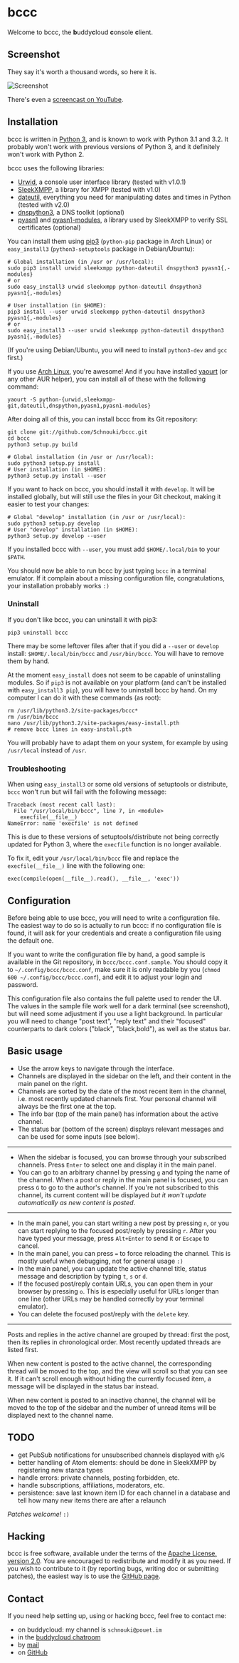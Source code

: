 bccc
====

Welcome to bccc, the **b**uddy**c**loud **c**onsole **c**lient.

Screenshot
----------

They say it's worth a thousand words, so here it is.

![Screenshot](http://i.imgur.com/35x39.png)

There's even a [screencast on YouTube](http://youtu.be/vi1nyCPDGTk).


Installation
------------

bccc is written in [Python 3](http://python.org/download/releases/), and is
known to work with Python 3.1 and 3.2. It probably won't work with previous
versions of Python 3, and it definitely won't work with Python 2.

bccc uses the following libraries:

- [Urwid](http://pypi.python.org/pypi/urwid), a console user interface library
  (tested with v1.0.1)
- [SleekXMPP](http://pypi.python.org/pypi/sleekxmpp), a library for XMPP (tested
  with v1.0)
- [dateutil](http://pypi.python.org/pypi/python-dateutil), everything you need
  for manipulating dates and times in Python (tested with v2.0)
- [dnspython3](http://pypi.python.org/pypi/dnspython3/), a DNS toolkit (optional)
- [pyasn1](http://pypi.python.org/pypi/pyasn1/) and
  [pyasn1-modules](http://pypi.python.org/pypi/pyasn1-modules/), a library used
  by SleekXMPP to verify SSL certificates (optional)

You can install them using [pip3](http://www.pip-installer.org/) (`python-pip`
package in Arch Linux) or `easy_install3` (`python3-setuptools` package in
Debian/Ubuntu):

    # Global installation (in /usr or /usr/local):
    sudo pip3 install urwid sleekxmpp python-dateutil dnspython3 pyasn1{,-modules}
    # or
    sudo easy_install3 urwid sleekxmpp python-dateutil dnspython3 pyasn1{,-modules}

    # User installation (in $HOME):
    pip3 install --user urwid sleekxmpp python-dateutil dnspython3 pyasn1{,-modules}
    # or
    sudo easy_install3 --user urwid sleekxmpp python-dateutil dnspython3 pyasn1{,-modules}

(If you're using Debian/Ubuntu, you will need to install `python3-dev` and `gcc`
first.)

If you use [Arch Linux](http://archlinux.org/), you're awesome! And if you have
installed [yaourt](https://aur.archlinux.org/packages.php?ID=5863) (or any other
AUR helper), you can install all of these with the following command:

    yaourt -S python-{urwid,sleekxmpp-git,dateutil,dnspython,pyasn1,pyasn1-modules}

After doing all of this, you can install bccc from its Git repository:

    git clone git://github.com/Schnouki/bccc.git
    cd bccc
    python3 setup.py build

    # Global installation (in /usr or /usr/local):
    sudo python3 setup.py install
    # User installation (in $HOME):
    python3 setup.py install --user

If you want to hack on bccc, you should install it with `develop`. It will be
installed globally, but will still use the files in your Git checkout, making it
easier to test your changes:

    # Global "develop" installation (in /usr or /usr/local):
    sudo python3 setup.py develop
    # User "develop" installation (in $HOME):
    python3 setup.py develop --user

If you installed bccc with `--user`, you must add `$HOME/.local/bin` to your
`$PATH`.

You should now be able to run bccc by just typing `bccc` in a terminal emulator.
If it complain about a missing configuration file, congratulations, your
installation probably works `:)`


### Uninstall

If you don't like bccc, you can uninstall it with pip3:

    pip3 uninstall bccc

There may be some leftover files after that if you did a `--user` or `develop`
install: `$HOME/.local/bin/bccc` and `/usr/bin/bccc`. You will have to remove
them by hand.

At the moment `easy_install` does not seem to be capable of uninstalling
modules. So if `pip3` is not available on your platform (and can't be installed
with `easy_install3 pip`), you will have to uninstall bccc by hand. On my
computer I can do it with these commands (as root):

    rm /usr/lib/python3.2/site-packages/bccc*
    rm /usr/bin/bccc
    nano /usr/lib/python3.2/site-packages/easy-install.pth
    # remove bccc lines in easy-install.pth

You will probably have to adapt them on your system, for example by using
`/usr/local` instead of `/usr`.


### Troubleshooting

When using `easy_install3` or some old versions of setuptools or distribute,
`bccc` won't run but will fail with the following message:

    Traceback (most recent call last):
      File "/usr/local/bin/bccc", line 7, in <module>
        execfile(__file__)
    NameError: name 'execfile' is not defined

This is due to these versions of setuptools/distribute not being correctly
updated for Python 3, where the `execfile` function is no longer available.

To fix it, edit your `/usr/local/bin/bccc` file and replace the
`execfile(__file__)` line with the following one:

    exec(compile(open(__file__).read(), __file__, 'exec'))


Configuration
-------------

Before being able to use bccc, you will need to write a configuration file. The
easiest way to do so is actually to run bccc: if no configuration file is found,
it will ask for your credentials and create a configuration file using the
default one.

If you want to write the configuration file by hand, a good sample is available
in the Git repository, in `bccc/bccc.conf.sample`. You should copy it to
`~/.config/bccc/bccc.conf`, make sure it is only readable by you (`chmod 600
~/.config/bccc/bccc.conf`), and edit it to adjust your login and password.

This configuration file also contains the full palette used to render the UI.
The values in the sample file work well for a dark terminal (see screenshot),
but will need some adjustment if you use a light background. In particular you
will need to change "post text", "reply text" and their "focused" counterparts
to dark colors ("black", "black,bold"), as well as the status bar.


Basic usage
-----------

- Use the arrow keys to navigate through the interface.
- Channels are displayed in the sidebar on the left, and their content in the
  main panel on the right.
- Channels are sorted by the date of the most recent item in the channel, i.e.
  most recently updated channels first. Your personal channel will always be the
  first one at the top.
- The info bar (top of the main panel) has information about the active channel.
- The status bar (bottom of the screen) displays relevant messages and can be
  used for some inputs (see below).

---

- When the sidebar is focused, you can browse through your subscribed channels.
  Press `Enter` to select one and display it in the main panel.
- You can go to an arbitrary channel by pressing `g` and typing the name of the
  channel. When a post or reply in the main panel is focused, you can press `G`
  to go to the author's channel. If you're not subscribed to this channel, its
  current content will be displayed *but it won't update automatically as new
  content is posted*.

---

- In the main panel, you can start writing a new post by pressing `n`, or you
  can start replying to the focused post/reply by pressing `r`. After you have
  typed your message, press `Alt+Enter` to send it or `Escape` to cancel.
- In the main panel, you can press `=` to force reloading the channel. This is
  mostly useful when debugging, not for general usage `:)`
- In the main panel, you can update the active channel title, status message and
  description by typing `t`, `s` or `d`.
- If the focused post/reply contain URLs, you can open them in your browser by
  pressing `o`. This is especially useful for URLs longer than one line (other
  URLs may be handled correctly by your terminal emulator).
- You can delete the focused post/reply with the `delete` key.

---

Posts and replies in the active channel are grouped by thread: first the post,
then its replies in chronological order. Most recently updated threads are
listed first.

When new content is posted to the active channel, the corresponding thread will
be moved to the top, and the view will scroll so that you can see it. If it
can't scroll enough without hiding the currently focused item, a message will be
displayed in the status bar instead.

When new content is posted to an inactive channel, the channel will be moved to
the top of the sidebar and the number of unread items will be displayed next to
the channel name.


TODO
----

- get PubSub notifications for unsubscribed channels displayed with `g`/`G`
- better handling of Atom elements: should be done in SleekXMPP by registering
  new stanza types
- handle errors: private channels, posting forbidden, etc.
- handle subscriptions, affiliations, moderators, etc.
- persistence: save last known item ID for each channel in a database and tell
  how many new items there are after a relaunch

*Patches welcome!* `:)`


Hacking
-------

bccc is free software, available under the terms of the
[Apache License, version 2.0](https://www.apache.org/licenses/LICENSE-2.0). You
are encouraged to redistribute and modify it as you need. If you wish to
contribute to it (by reporting bugs, writing doc or submitting patches), the
easiest way is to use the [GitHub page](https://github.com/Schnouki/bccc).


Contact
-------

If you need help setting up, using or hacking bccc, feel free to contact me:

- on buddycloud: my channel is `schnouki@pouet.im`
- in the [buddycloud chatroom](https://www.jappix.com/?r=seehaus@channels.buddycloud.com)
- by [mail](mailto:schnouki--AT--schnouki--DOT--net)
- on [GitHub](https://github.com/Schnouki/)
